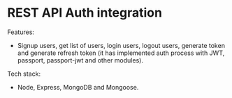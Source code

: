 # REST API Auth integration

Features:
- Signup users, get list of users, login users, logout users, generate token and generate refresh token (it has implemented auth process with JWT, passport, passport-jwt and other modules).
 
Tech stack:
- Node, Express, MongoDB and Mongoose.
